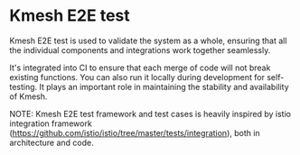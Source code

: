 # Kmesh E2E test

Kmesh E2E test is used to validate the system as a whole, ensuring that all the individual components and integrations work together seamlessly.

It's integrated into CI to ensure that each merge of code will not break existing functions. You can also run it locally during development for self-testing. It plays an important role in maintaining the stability and availability of Kmesh.

NOTE: Kmesh E2E test framework and test cases is heavily inspired by istio integration framework (https://github.com/istio/istio/tree/master/tests/integration), both in architecture and code.
